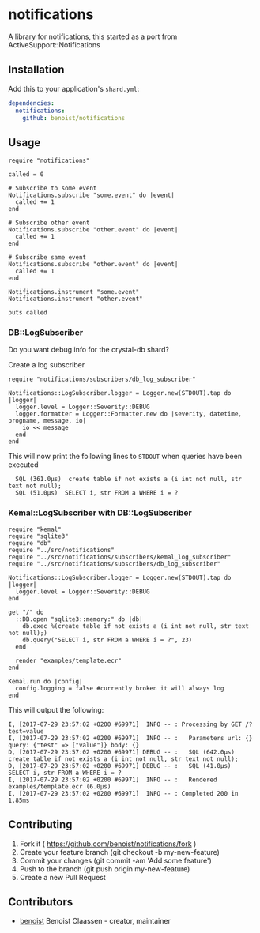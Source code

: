 # notifications

A library for notifications, this started as a port from ActiveSupport::Notifications

## Installation

Add this to your application's `shard.yml`:

```yaml
dependencies:
  notifications:
    github: benoist/notifications
```

## Usage

```crystal
require "notifications"

called = 0

# Subscribe to some event
Notifications.subscribe "some.event" do |event|
  called += 1
end

# Subscribe other event
Notifications.subscribe "other.event" do |event|
  called += 1
end

# Subscribe same event
Notifications.subscribe "other.event" do |event|
  called += 1
end

Notifications.instrument "some.event"
Notifications.instrument "other.event"

puts called
```

### DB::LogSubscriber

Do you want debug info for the crystal-db shard?

Create a log subscriber

```crystal
require "notifications/subscribers/db_log_subscriber"

Notifications::LogSubscriber.logger = Logger.new(STDOUT).tap do |logger|
  logger.level = Logger::Severity::DEBUG
  logger.formatter = Logger::Formatter.new do |severity, datetime, progname, message, io|
    io << message
  end
end
```

This will now print the following lines to `STDOUT` when queries have been executed

```
  SQL (361.0µs)  create table if not exists a (i int not null, str text not null);
  SQL (51.0µs)  SELECT i, str FROM a WHERE i = ?
```

### Kemal::LogSubscriber with DB::LogSubscriber

```crystal
require "kemal"
require "sqlite3"
require "db"
require "../src/notifications"
require "../src/notifications/subscribers/kemal_log_subscriber"
require "../src/notifications/subscribers/db_log_subscriber"

Notifications::LogSubscriber.logger = Logger.new(STDOUT).tap do |logger|
  logger.level = Logger::Severity::DEBUG
end

get "/" do
  ::DB.open "sqlite3::memory:" do |db|
    db.exec %(create table if not exists a (i int not null, str text not null);)
    db.query("SELECT i, str FROM a WHERE i = ?", 23)
  end

  render "examples/template.ecr"
end

Kemal.run do |config|
  config.logging = false #currently broken it will always log
end

```

This will output the following:

```
I, [2017-07-29 23:57:02 +0200 #69971]  INFO -- : Processing by GET /?test=value
I, [2017-07-29 23:57:02 +0200 #69971]  INFO -- :   Parameters url: {} query: {"test" => ["value"]} body: {}
D, [2017-07-29 23:57:02 +0200 #69971] DEBUG -- :   SQL (642.0µs)  create table if not exists a (i int not null, str text not null);
D, [2017-07-29 23:57:02 +0200 #69971] DEBUG -- :   SQL (41.0µs)  SELECT i, str FROM a WHERE i = ?
I, [2017-07-29 23:57:02 +0200 #69971]  INFO -- :   Rendered examples/template.ecr (6.0µs)
I, [2017-07-29 23:57:02 +0200 #69971]  INFO -- : Completed 200 in 1.85ms
```

## Contributing

1. Fork it ( https://github.com/benoist/notifications/fork )
2. Create your feature branch (git checkout -b my-new-feature)
3. Commit your changes (git commit -am 'Add some feature')
4. Push to the branch (git push origin my-new-feature)
5. Create a new Pull Request

## Contributors

- [benoist](https://github.com/benoist) Benoist Claassen - creator, maintainer
